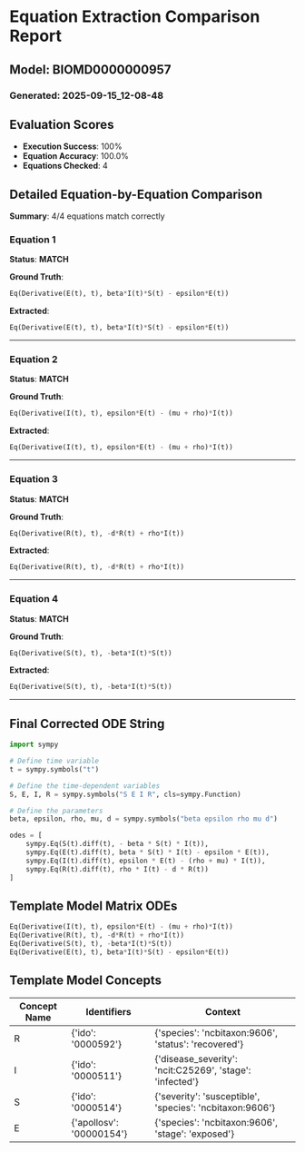# Equation Extraction Comparison Report
## Model: BIOMD0000000957
### Generated: 2025-09-15_12-08-48

## Evaluation Scores

- **Execution Success**: 100%
- **Equation Accuracy**: 100.0%
- **Equations Checked**: 4

## Detailed Equation-by-Equation Comparison

**Summary**: 4/4 equations match correctly

### Equation 1

**Status**: **MATCH**

**Ground Truth**:
```python
Eq(Derivative(E(t), t), beta*I(t)*S(t) - epsilon*E(t))
```

**Extracted**:
```python
Eq(Derivative(E(t), t), beta*I(t)*S(t) - epsilon*E(t))
```

---

### Equation 2

**Status**: **MATCH**

**Ground Truth**:
```python
Eq(Derivative(I(t), t), epsilon*E(t) - (mu + rho)*I(t))
```

**Extracted**:
```python
Eq(Derivative(I(t), t), epsilon*E(t) - (mu + rho)*I(t))
```

---

### Equation 3

**Status**: **MATCH**

**Ground Truth**:
```python
Eq(Derivative(R(t), t), -d*R(t) + rho*I(t))
```

**Extracted**:
```python
Eq(Derivative(R(t), t), -d*R(t) + rho*I(t))
```

---

### Equation 4

**Status**: **MATCH**

**Ground Truth**:
```python
Eq(Derivative(S(t), t), -beta*I(t)*S(t))
```

**Extracted**:
```python
Eq(Derivative(S(t), t), -beta*I(t)*S(t))
```

---

## Final Corrected ODE String

```python
import sympy

# Define time variable
t = sympy.symbols("t")

# Define the time-dependent variables
S, E, I, R = sympy.symbols("S E I R", cls=sympy.Function)

# Define the parameters
beta, epsilon, rho, mu, d = sympy.symbols("beta epsilon rho mu d")

odes = [
    sympy.Eq(S(t).diff(t), - beta * S(t) * I(t)),
    sympy.Eq(E(t).diff(t), beta * S(t) * I(t) - epsilon * E(t)),
    sympy.Eq(I(t).diff(t), epsilon * E(t) - (rho + mu) * I(t)),
    sympy.Eq(R(t).diff(t), rho * I(t) - d * R(t))
]
```

## Template Model Matrix ODEs

```python
Eq(Derivative(I(t), t), epsilon*E(t) - (mu + rho)*I(t))
Eq(Derivative(R(t), t), -d*R(t) + rho*I(t))
Eq(Derivative(S(t), t), -beta*I(t)*S(t))
Eq(Derivative(E(t), t), beta*I(t)*S(t) - epsilon*E(t))
```

## Template Model Concepts

| Concept Name | Identifiers | Context |
|--------------|-------------|----------|
| R | {'ido': '0000592'} | {'species': 'ncbitaxon:9606', 'status': 'recovered'} |
| I | {'ido': '0000511'} | {'disease_severity': 'ncit:C25269', 'stage': 'infected'} |
| S | {'ido': '0000514'} | {'severity': 'susceptible', 'species': 'ncbitaxon:9606'} |
| E | {'apollosv': '00000154'} | {'species': 'ncbitaxon:9606', 'stage': 'exposed'} |

